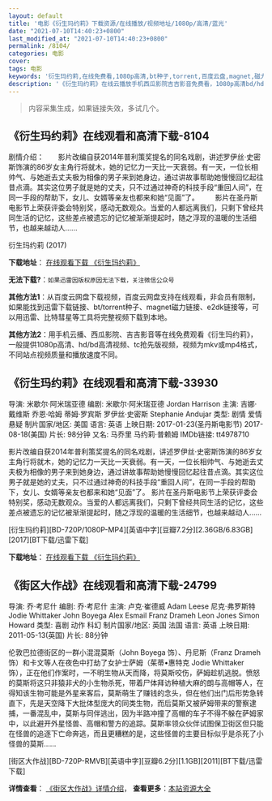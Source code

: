 ```yaml
---
layout: default
title: '电影《衍生玛约莉》下载资源/在线播放/视频地址/1080p/高清/蓝光'
date: "2021-07-10T14:40:23+0800"
last_modified_at: "2021-07-10T14:40:23+0800"
permalink: /8104/
categories: 电影
cover:
tags: 电影
keywords: '衍生玛约莉,在线免费看,1080p高清,bt种子,torrent,百度云盘,magnet,磁力链,迅雷下载资源'
description: '《衍生玛约莉》在线云播放手机西瓜影院吉吉影音免费看，1080p高清bd/hd未删减完整版和tc抢先枪版，mkv/mp4格式，附带bt/torrent种子、magnet/磁力链、百度云盘、网盘资源迅雷下载链接'
---
```


>内容采集生成，如果链接失效，多试几个。


## 《衍生玛约莉》在线观看和高清下载-8104

剧情介绍：　　影片改编自获2014年普利策奖提名的同名戏剧，讲述罗伊丝·史密斯饰演的86岁女主角行将就木，她的记忆力一天比一天衰弱。有一天，一位长相帅气、与她逝去丈夫极为相像的男子来到她身边，通过讲故事帮助她慢慢回忆起往昔点滴。其实这位男子就是她的丈夫，只不过通过神奇的科技手段“重回人间”，在同一手段的帮助下，女儿、女婿等亲友也都来和她“见面”了。 　　影片在圣丹斯电影节上荣获评委会特别奖，感动无数观众。当爱的人都远离我们，只剩下曾经共同生活的记忆，这些差点被遗忘的记忆被渐渐提起时，随之浮现的温暖的生活细节，也越来越动人……


衍生玛约莉 (2017)

**下载地址**： [在线观看下载 《衍生玛约莉》](https://www.btbtdy.me/btdy/dy11597.html) 


**无法下载?**：`如果迅雷因版权原因无法下载，关注微信公众号 `

**其他方法1**：从百度云网盘下载视频，百度云网盘支持在线观看，非会员有限制，如果能找到迅雷下载链接、bt/torrent种子、magnet磁力链接、e2dk链接等，可以用迅雷、比特彗星等工具将完整视频下载到本地。

**其他方法2**：用手机云播、西瓜影院、吉吉影音等在线免费观看《衍生玛约莉》，一般提供1080p高清、hd/bd高清视频、tc抢先版视频，视频为mkv或mp4格式，不同站点视频质量和播放速度不同。


## 《衍生玛约莉》在线观看和高清下载-33930

导演: 米歇尔·阿米瑞亚德 编剧: 米歇尔·阿米瑞亚德 Jordan Harrison 主演: 吉娜·戴维斯 乔恩·哈姆 蒂姆·罗宾斯 罗伊丝·史密斯 Stephanie Andujar 类型: 剧情 爱情 悬疑 制片国家/地区: 美国 语言: 英语 上映日期: 2017-01-23(圣丹斯电影节) 2017-08-18(美国) 片长: 98分钟 又名: 马乔里 马约莉·普赖姆 IMDb链接: tt4978710

影片改编自获2014年普利策奖提名的同名戏剧，讲述罗伊丝·史密斯饰演的86岁女主角行将就木，她的记忆力一天比一天衰弱。有一天，一位长相帅气、与她逝去丈夫极为相像的男子来到她身边，通过讲故事帮助她慢慢回忆起往昔点滴。其实这位男子就是她的丈夫，只不过通过神奇的科技手段“重回人间”，在同一手段的帮助下，女儿、女婿等亲友也都来和她“见面”了。 影片在圣丹斯电影节上荣获评委会特别奖，感动无数观众。当爱的人都远离我们，只剩下曾经共同生活的记忆，这些差点被遗忘的记忆被渐渐提起时，随之浮现的温暖的生活细节，也越来越动人……


[衍生玛约莉][BD-720P/1080P-MP4][英语中字][豆瓣7.2分][2.36GB/6.83GB][2017][BT下载/迅雷下载]

**下载地址**： [在线观看下载 《衍生玛约莉》](https://www.btdx8.com/torrent/ysmyl_2017.html) 


## 《街区大作战》在线观看和高清下载-24799

导演: 乔·考尼什 编剧: 乔·考尼什 主演: 卢克·崔德威 Adam Leese 尼克·弗罗斯特 Jodie Whittaker John Boyega Alex Esmail Franz Drameh Leon Jones Simon Howard 类型: 喜剧 动作 科幻 制片国家/地区: 英国 法国 语言: 英语 上映日期: 2011-05-13(英国) 片长: 88分钟

伦敦巴拉德街区的一群小混混莫斯（John Boyega 饰）、丹尼斯（Franz Drameh 饰）和卡文等人在夜色中打劫了女护士萨姆（茱蒂•惠特克 Jodie Whittaker 饰），正在他们作案时，一不明生物从天而降，将莫斯咬伤，萨姆趁机逃脱。愤怒的莫斯将这只非猿非犬的小生物杀死，带着尸体拜访种植大麻的朗与高帽等人，在得知该生物可能是外星来客后，莫斯萌生了赚钱的念头，但在他们出门后形势急转直下，先是天空降下大批体型庞大的同类生物，而后莫斯又被萨姆带来的警察逮捕，一番混乱中，莫斯与同伴逃出，因为半路冲撞了高帽的车子不得不躲在萨姆家中，以此避开外星怪兽、高帽和警方的追踪。莫斯率领众伙伴试图保卫街区但只能在怪兽的追逐下亡命奔逃，而且更糟糕的是，这些怪兽的主要目标似乎是杀死了小怪兽的莫斯……


[街区大作战][BD-720P-RMVB][英语中字][豆瓣6.2分][1.1GB][2011][BT下载/迅雷下载]

**详情查看**： [《街区大作战》详情介绍](/movie/24799/)， **查看更多**：[本站资源大全](/movie/t/all/)

